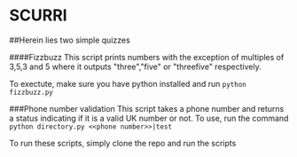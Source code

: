 # SCURRI
##Herein lies two simple quizzes

####Fizzbuzz
This script prints numbers with the exception of multiples of 3,5,3 and 5 where it outputs "three","five" or "threefive" respectively.

To exectute, make sure you have python installed and run `python fizzbuzz.py`

###Phone number validation
This script takes a phone number and returns a status indicating if it is a valid UK number or not. To use, run the command `python directory.py <<phone number>>|test`

To run these scripts, simply clone the repo and run the scripts
